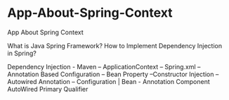 # App-About-Spring-Context
App About Spring Context

What is Java Spring Framework?
How to Implement Dependency Injection in Spring?

Dependency Injection - Maven  – ApplicationContext – Spring.xml – Annotation Based Configuration – Bean Property –Constructor Injection –
Autowired Annotation – Configuration | Bean - Annotation Component AutoWired Primary Qualifier
